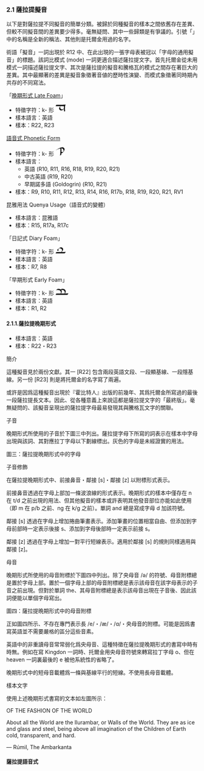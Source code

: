 ### 2.1 薩拉提擬音

以下是對薩拉提不同擬音的簡單分類。被歸於同種擬音的樣本之間依舊存在差異、但較不同擬音間的差異要少得多。毫無疑問、其中一些歸類是有爭議的。引號「」中的名稱是全新的稱法、其他則是托爾金用過的名字。

術語「擬音」一詞出現於 R12 中、在此出現的一張字母表被冠以「字母的通用擬音」的標題。該詞比模式 (mode) 一詞更適合描述薩拉提文字。首先托爾金從未用模式一詞描述薩拉提文字、其次是薩拉提的擬音和騰格瓦的模式之間存在著巨大的差異。其中最顯著的差異是擬音象徵著音値的歷時性演變、而模式象徵著同時期內共存的不同寫法。 

「[晚期形式 Late Foam](#2.1.1.薩拉提晚期形式)」

- 特徵字符：k- 形 ![](.attachments/2.1-1.png)
- 樣本語言：英語
- 樣本：R22, R23

[語音式 Phonetic Form](#薩拉提語音式)

- 特徵字符：k- 形  ![](.attachments/2.1-2.png)
- 樣本語言：
  - 英語 (R10, R11, R16, R18, R19, R20, R21)
  - 中古英語 (R19, R20)
  - 早期諾多語 (Goldogrin) (R10, R21)
- 樣本：R9, R10, R11, R12, R13, R14, R16, R17b, R18, R19, R20, R21, RV1

昆雅用法 Quenya Usage（語音式的變體）

- 樣本語言：昆雅語
- 樣本：R15, R17a, R17c

「日記式 Diary Foam」

- 特徵字符：k- 形 ![](.attachments/2.1-3.png)
- 樣本語言：英語
- 樣本：R7, R8

「早期形式 Early Foam」

- 特徵字符：k- 形 ![](.attachments/2.1-4.png)
- 樣本語言：英語
- 樣本：R1, R2

#### 2.1.1.薩拉提晚期形式

- 樣本語言：英語
- 樣本：R22・R23

簡介

這種擬音見於兩份文獻。其一 [R22] 包含兩段英語文段、一段顯基線、一段隱基線。另一份 [R23] 則是將托爾金的名字寫了兩遍。

或許是因爲這種擬音出現於『霍比特人』出版的前幾年、其爲托爾金所寫過的最後一段薩拉提長文本。因此、從各種意義上來說這都是薩拉提文字的「最終版」。毫無疑問的、該擬音呈現出的薩拉提字母最易發現其與騰格瓦文字的關聯。

子音

晚期形式所使用的子音於下圖三中列出。薩拉提字母下所寫的詞表示在樣本中字母出現與該詞、其對應拉丁字母以下劃線標出。灰色的字母是未經證實的用法。

圖三：薩拉提晩期形式中的字母

子音修飾

在薩拉提晚期形式中、前接鼻音・鄰接 [s]・鄰接 [z] 以附標形式表示。

前接鼻音透過在字母上部加一條波浪線的形式表示。晚期形式的樣本中僅存在 n 在 t/d 之前出現的用法、但其他擬音的樣本或許表明其他發音部位亦能如此使用（即 m 在 p/b 之前、ng 在 k/g 之前）。單詞 and 總是寫成字母 d 加該符號。

鄰接 [s] 透過在字母上增加捲曲筆畫表示。添加筆畫的位置相當自由、但添加到字母前部時一定表示後接 s、添加到字母後部時一定表示前接 s。

鄰接 [z] 透過在字母上增加一對平行短線表示。適用於鄰接 [s] 的規則同樣適用與鄰接 [z]。

母音

晚期形式所使用的母音附標於下圖四中列出。除了央母音 /ə/ 的符號、母音附標總是置於字母上部。置於一個字母上部的母音附標總是表示該母音在該字母表示的子音之前出現。但對於單詞 the、其母音附標總是表示該母音出現在子音後、因此該詞便能以單個字母寫出。

圖四：薩拉提晩期形式中的母音附標

正如圖四所示、不存在專門表示長 /e/・/æ/・/ɑ/・央母音的附標。可能是因爲書寫英語並不需要嚴格的區分這些音素。

英語中的非重讀母音常常弱化爲央母音、這種特徵在薩拉提晚期形式的書寫中時有時無。例如在寫 Kingdon 一詞時、托爾金用央母音符號來轉寫拉丁字母 o、但在 heaven 一詞裏最後的 e 被他系統性的省略了。

晚期形式中的短母音載體爲一條與基線平行的短線。不使用長母音載體。

樣本文字









使用上述晚期形式書寫的文本如左圖所示：

OF THE FASHION OF THE WORLD

About all the World are the Ilurambar, or Walls of the World. They are as ice and glass and steel, being above all imagination of the Children of Earth cold, transparent, and hard.

— Rúmil, The Ambarkanta 



#### 薩拉提語音式

